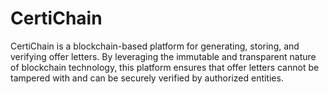 # CertiChain
 CertiChain is a blockchain-based platform for generating, storing, and verifying offer letters. By leveraging the immutable and transparent nature of blockchain technology, this platform ensures that offer letters cannot be tampered with and can be securely verified by authorized entities.
